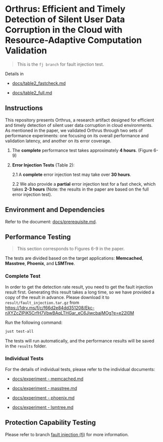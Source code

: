# Orthrus: Efficient and Timely Detection of Silent User Data Corruption in the Cloud with Resource-Adaptive Computation Validation

> This is the `fj branch` for fault injection test.

Details in 

- [docs/table2_fastcheck.md](docs/table2_fastcheck.md)

- [docs/table2_full.md](docs/table2_full.md)

## Instructions

This repository presents Orthrus, a research artifact designed for efficient and timely detection of silent user data corruption in cloud environments. As mentioned in the paper, we validated Orthrus through two sets of performance experiments: one focusing on its overall performance and validation latency, and another on its error coverage.

1. The **complete** performance test takes approximately **4 hours**. (Figure 6-9)
2. **Error Injection Tests** (Table 2):

   2.1 A **complete** error injection test may take over **30 hours**.

   2.2 We also provide a **partial** error injection test for a fast check, which takes **2-3 hours** (Note: the results in the paper are based on the full error injection test).

## Environment and Dependencies

Refer to the document: [docs/prerequisite.md](docs/prerequisite.md).

## Performance Testing
> This section corresponds to Figures 6-9 in the paper.

The tests are divided based on the target applications: **Memcached**, **Masstree**, **Phoenix**, and **LSMTree**.

### Complete Test

In order to get the detection rate result, you need to get the fault injection result first.
Generating this result takes a long time, so we have provided a copy of the result in advance. Please download it to `result/fault_injection.tar.gz`
from https://1drv.ms/f/c/f66d2e84dd351208/Ekc-nXYZcZlPiK5CrfH7VbwBAqLTHGar_eC6JiwcbajMOg?e=e22l0M

Run the following command:

```bash
just test-all
```

The tests will run automatically, and the performance results will be saved in the `results` folder.


### Individual Tests

For the details of individual tests, please refer to the individual documents:

- [docs/experiment - memcached.md](docs/exp-memcached.md)

- [docs/experiment - masstree.md](docs/exp-masstree.md)

- [docs/experiment - phoenix.md](docs/exp-phoenix.md)

- [docs/experiment - lsmtree.md](docs/exp-lsmtree.md)


## Protection Capability Testing

Please refer to branch [fault injection (fj)](https://github.com/Orthrus-SOSP25/Orthrus-AE/tree/fj) for more information.
